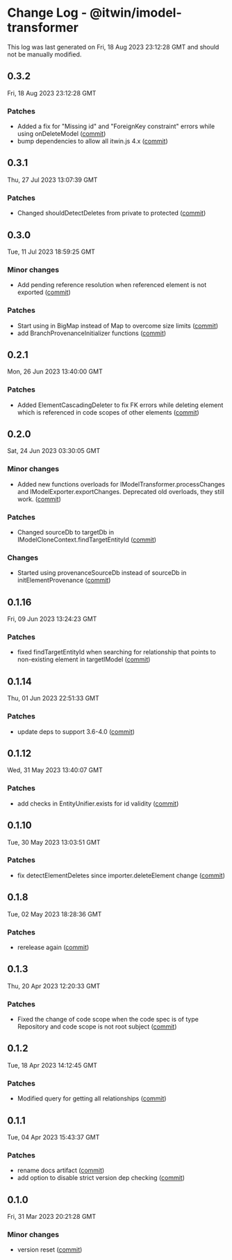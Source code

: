 # Change Log - @itwin/imodel-transformer

This log was last generated on Fri, 18 Aug 2023 23:12:28 GMT and should not be manually modified.

<!-- Start content -->

## 0.3.2

Fri, 18 Aug 2023 23:12:28 GMT

### Patches

- Added a fix for "Missing id" and "ForeignKey constraint" errors while using onDeleteModel ([commit](https://github.com/iTwin/transformer/commit/8cda406d158b46f57acfc97d7f4be03a4143414f))
- bump dependencies to allow all itwin.js 4.x ([commit](https://github.com/iTwin/transformer/commit/8cda406d158b46f57acfc97d7f4be03a4143414f))

## 0.3.1

Thu, 27 Jul 2023 13:07:39 GMT

### Patches

- Changed shouldDetectDeletes from private to protected ([commit](https://github.com/iTwin/transformer/commit/88fd8d15b82bc45e962eedd6fe16323498aa732f))

## 0.3.0

Tue, 11 Jul 2023 18:59:25 GMT

### Minor changes

- Add pending reference resolution when referenced element is not exported ([commit](https://github.com/iTwin/transformer/commit/c9e2ecdd80df3fd155111313f2abdc82963775fd))

### Patches

- Start using in BigMap instead of Map to overcome size limits ([commit](https://github.com/iTwin/transformer/commit/c9e2ecdd80df3fd155111313f2abdc82963775fd))
- add BranchProvenanceInitializer functions ([commit](https://github.com/iTwin/transformer/commit/c9e2ecdd80df3fd155111313f2abdc82963775fd))

## 0.2.1

Mon, 26 Jun 2023 13:40:00 GMT

### Patches

- Added ElementCascadingDeleter to fix FK errors while deleting element which is referenced in code scopes of other elements ([commit](https://github.com/iTwin/transformer/commit/c82f3b93754787392bff3f1e66023058e65d219f))

## 0.2.0

Sat, 24 Jun 2023 03:30:05 GMT

### Minor changes

- Added new functions overloads for IModelTransformer.processChanges and IModelExporter.exportChanges. Deprecated old overloads, they still work. ([commit](https://github.com/iTwin/transformer/commit/085590025bddffbf95dbfb6092f6b14c99fb8bcf))

### Patches

- Changed sourceDb to targetDb in IModelCloneContext.findTargetEntityId ([commit](https://github.com/iTwin/transformer/commit/085590025bddffbf95dbfb6092f6b14c99fb8bcf))

### Changes

- Started using provenanceSourceDb instead of sourceDb in initElementProvenance ([commit](https://github.com/iTwin/transformer/commit/085590025bddffbf95dbfb6092f6b14c99fb8bcf))

## 0.1.16

Fri, 09 Jun 2023 13:24:23 GMT

### Patches

- fixed findTargetEntityId when searching for relationship that points to non-existing element in targetIModel ([commit](https://github.com/iTwin/transformer/commit/d27dc1f156b72a10acfb1fc717606364f651f662))

## 0.1.14

Thu, 01 Jun 2023 22:51:33 GMT

### Patches

- update deps to support 3.6-4.0 ([commit](https://github.com/iTwin/transformer/commit/5a175aa5b15fb48e747cccd18be5886727fecb6a))

## 0.1.12

Wed, 31 May 2023 13:40:07 GMT

### Patches

- add checks in EntityUnifier.exists for id validity ([commit](https://github.com/iTwin/transformer/commit/e7528fea595d9d1668154c0245abe6458789e5f1))

## 0.1.10

Tue, 30 May 2023 13:03:51 GMT

### Patches

- fix detectElementDeletes since importer.deleteElement change ([commit](https://github.com/iTwin/transformer/commit/b248d238de2da7dae5ebc5b2609d0d79890811d6))

## 0.1.8

Tue, 02 May 2023 18:28:36 GMT

### Patches

- rerelease again ([commit](https://github.com/iTwin/transformer/commit/3b6ad3fbf7bfe36dfe63da7f8d6f9e5572793f05))

## 0.1.3

Thu, 20 Apr 2023 12:20:33 GMT

### Patches

- Fixed the change of code scope when the code spec is of type Repository and code scope is not root subject ([commit](https://github.com/iTwin/transformer/commit/db9ba2c5d706506210a6eae49229dc3d031d4567))

## 0.1.2

Tue, 18 Apr 2023 14:12:45 GMT

### Patches

- Modified query for getting all relationships ([commit](https://github.com/iTwin/transformer/commit/18c92c334e312b9c5b8f254dec66941c23ee3c0b))

## 0.1.1

Tue, 04 Apr 2023 15:43:37 GMT

### Patches

- rename docs artifact ([commit](https://github.com/iTwin/transformer/commit/35c2188ee72beaab88c26d68bd6b2f03336e63bf))
- add option to disable strict version dep checking ([commit](https://github.com/iTwin/transformer/commit/35c2188ee72beaab88c26d68bd6b2f03336e63bf))

## 0.1.0

Fri, 31 Mar 2023 20:21:28 GMT

### Minor changes

- version reset ([commit](https://github.com/iTwin/transformer/commit/f88a868c8dfbbf6bae42840d9210eb2c0f00359d))
